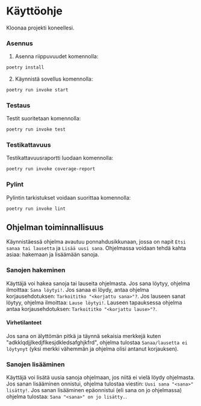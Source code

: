 # Käyttöohje

Kloonaa projekti koneellesi.

### Asennus

1. Asenna riippuvuudet komennolla:

```bash
poetry install
```

2. Käynnistä sovellus komennolla:

```bash
poetry run invoke start
```

### Testaus

Testit suoritetaan komennolla:

```bash
poetry run invoke test
```

### Testikattavuus

Testikattavuusraportti luodaan komennolla:

```bash
poetry run invoke coverage-report
```

### Pylint

Pylintin tarkistukset voidaan suorittaa komennolla:

```bash
poetry run invoke lint
```

## Ohjelman toiminnallisuus

Käynnistäessä ohjelma avautuu ponnahdusikkunaan, jossa on napit `Etsi sanaa tai lausetta` ja `Lisää uusi sana`. Ohjelmassa voidaan tehdä kahta asiaa: hakemaan ja lisäämään sanoja.

### Sanojen hakeminen

Käyttäjä voi hakea sanoja tai lauseita ohjelmasta. Jos sana löytyy, ohjelma ilmoittaa: `Sana löytyi!`. Jos sanaa ei löydy, antaa ohjelma korjausehdotuksen: `Tarkoititko "<korjattu sana>"?`. Jos lauseen sanat löytyy, ohjelma ilmoittaa: `Lause löytyi!`. Lauseen tapauksessa ohjelma antaa korjausehdotuksen: `Tarkoititko "<korjattu lause>"?`.

#### Virhetilanteet

Jos sana on älyttömän pitkä ja täynnä sekaisia merkkejä kuten "adkklqdjjlkedjflkesjdkledsafghjkfrd", ohjelma tulostaa `Sanaa/lausetta ei löytynyt` (yksi merkki vähemmän ja ohjelma olisi antanut korjauksen).

### Sanojen lisääminen

Käyttäjä voi lisätä uusia sanoja ohjelmaan, jos niitä ei vielä löydy ohjelmasta. Jos sanan lisääminen onnistui, ohjelma tulostaa viestin: `Uusi sana "<sana>" lisätty!`. Jos sanan lisääminen epäonnistui (eli sana on jo ohjelmassa) ohjelma tulostaa: `Sana "<sana>" on jo lisätty.`.
